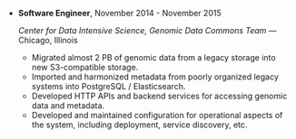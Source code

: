 - **Software Engineer**, November 2014 - November 2015

    *Center for Data Intensive Science, Genomic Data Commons Team* — Chicago, Illinois

    - Migrated almost 2 PB of genomic data from a legacy storage into
      new S3-compatible storage.
    - Imported and harmonized metadata from poorly organized legacy
      systems into PostgreSQL / Elasticsearch.
    - Developed HTTP APIs and backend services for accessing genomic
      data and metadata.
    - Developed and maintained configuration for operational aspects
      of the system, including deployment, service discovery, etc.
